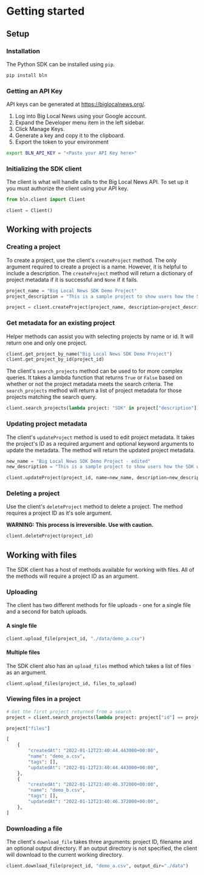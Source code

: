 # Getting started

## Setup

### Installation

The Python SDK can be installed using `pip`.

```bash
pip install bln
```

### Getting an API Key

API keys can be generated at https://biglocalnews.org/.

1. Log into Big Local News using your Google account.
2. Expand the Developer menu item in the left sidebar.
3. Click Manage Keys.
4. Generate a key and copy it to the clipboard.
5. Export the token to your environment

```bash
export BLN_API_KEY = "<Paste your API Key here>"
```

### Initializing the SDK client

The client is what will handle calls to the Big Local News API. To set up it you must authorize the client using your API key.

```python
from bln.client import Client

client = Client()
```

## Working with projects

### Creating a project

To create a project, use the client's `createProject` method. The only argument required to create a project is a name. However, it is helpful to include a description. The `createProject` method will return a dictionary of project metadata if it is successful and `None` if it fails.

```python
project_name = "Big Local News SDK Demo Project"
project_description = "This is a sample project to show users how the SDK works"

project = client.createProject(project_name, description=project_description)
```

### Get metadata for an existing project

Helper methods can assist you with selecting projects by name or id. It will return one and only one project.

```python
client.get_project_by_name("Big Local News SDK Demo Project")
client.get_project_by_id(project_id)
```

The client's `search_projects` method can be used to for more complex queries. It takes a lambda function that returns `True` or `False` based on whether or not the project metadata meets the search criteria. The `search_projects` method will return a list of project metadata for those projects matching the search query.

```python
client.search_projects(lambda project: "SDK" in project["description"])
```

### Updating project metadata

The client's `updateProject` method is used to edit project metadata. It takes the project's ID as a required argument and optional keyword arguments to update the metadata. The method will return the updated project metadata.

```python
new_name = "Big Local News SDK Demo Project - edited"
new_description = "This is a sample project to show users how the SDK works. The description and name have been edited."

client.updateProject(project_id, name=new_name, description=new_description)
```

### Deleting a project

Use the client's `deleteProject` method to delete a project. The method requires a project ID as it's sole argument.

**WARNING: This process is irreversible. Use with caution.**

```python
client.deleteProject(project_id)
```

## Working with files

The SDK client has a host of methods available for working with files. All of the methods will require a project ID as an argument.

### Uploading

The client has two different methods for file uploads - one for a single file and a second for batch uploads.

#### A single file

```python
client.upload_file(project_id, "./data/demo_a.csv")
```

#### Multiple files

The SDK client also has an `upload_files` method which takes a list of files as an argument.

```python
client.upload_files(project_id, files_to_upload)
```

### Viewing files in a project

```python
# Get the first project returned from a search
project = client.search_projects(lambda project: project["id"] == project_id)[0]

project["files"]

[
    {
        "createdAt": "2022-01-12T23:40:44.443000+00:00",
        "name": "demo_a.csv",
        "tags": [],
        "updatedAt": "2022-01-12T23:40:44.443000+00:00",
    },
    {
        "createdAt": "2022-01-12T23:40:46.372000+00:00",
        "name": "demo_b.csv",
        "tags": [],
        "updatedAt": "2022-01-12T23:40:46.372000+00:00",
    },
]
```

### Downloading a file

The client's `download_file` takes three arguments: project ID, filename and an optional output directory. If an output directory is not specified, the client will download to the current working directory.

```python
client.download_file(project_id, "demo_a.csv", output_dir="./data")
```
